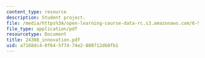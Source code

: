 ```yaml
---
content_type: resource
description: Student project.
file: /media/https%3A/open-learning-course-data-rc.s3.amazonaws.com/6-901-inventions-and-patents-fall-2005/a7168dc40f645f7474e2880712d60fb1_24308_innovation.pdf
file_type: application/pdf
resourcetype: Document
title: 24308_innovation.pdf
uid: a7168dc4-0f64-5f74-74e2-880712d60fb1
---
```

